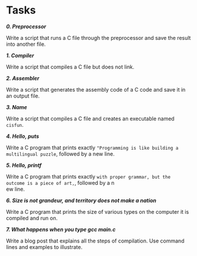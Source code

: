 # Tasks

_**0. Preprocessor**_

Write a script that runs a C file through the preprocessor and save the result into another file.

_**1. Compiler**_

Write a script that compiles a C file but does not link.

_**2. Assembler**_

Write a script that generates the assembly code of a C code and save it in an output file.

_**3. Name**_

Write a script that compiles a C file and creates an executable named `cisfun`.

_**4. Hello, puts**_

Write a C program that prints exactly `"Programming is like building a multilingual puzzle`, followed by a new line.

_**5. Hello, printf**_

Write a C program that prints exactly `with proper grammar, but the outcome is a piece of art,`, followed        by a n\
ew line.

_**6. Size is not grandeur, and territory does not make a nation**_

Write a C program that prints the size of various types on the computer it is compiled and run on.

_**7. What happens when you type gcc main.c**_

Write a blog post that explains all the steps of compilation. Use command lines and examples to illustrate.